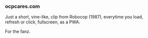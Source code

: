 
### ocpcares.com

Just a short, vine-like, clip from Robocop (1987), everytime you load, refresh or click, fullscreen, as a PWA.

For the fanz.




